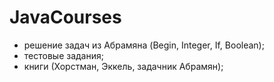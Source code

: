 # JavaCourses
- решение задач из Абрамяна (Begin, Integer, If, Boolean);
- тестовые задания;
- книги (Хорстман, Эккель, задачник Абрамян);


